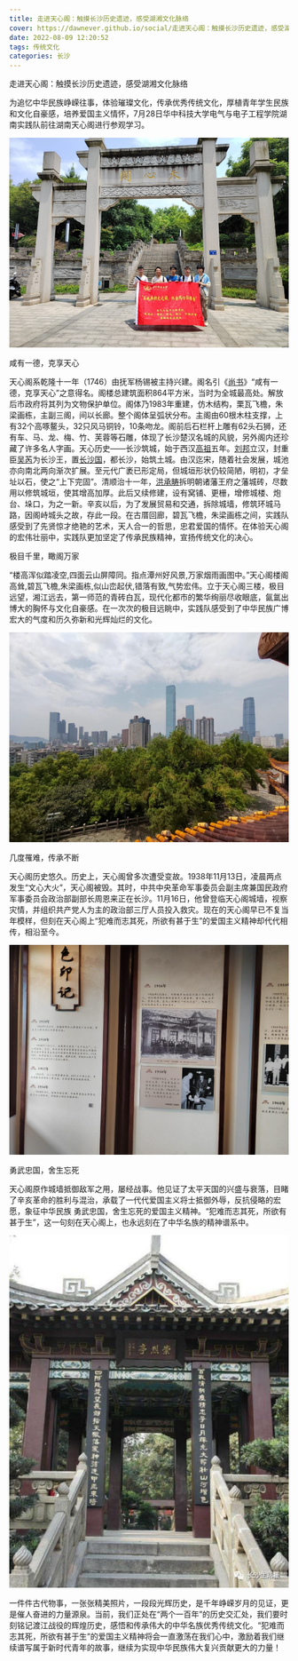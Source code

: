 ```yaml
---
title: 走进天心阁：触摸长沙历史遗迹，感受湖湘文化脉络
cover: https://dawnever.github.io/social/走进天心阁：触摸长沙历史遗迹，感受湖湘文化脉络/wps1.png
date: 2022-08-09 12:20:52
tags: 传统文化
categories: 长沙
---
```


走进天心阁：触摸长沙历史遗迹，感受湖湘文化脉络

为追忆中华民族峥嵘往事，体验璀璨文化，传承优秀传统文化，厚植青年学生民族和文化自豪感，培养爱国主义情怀，7月28日华中科技大学电气与电子工程学院湖南实践队前往湖南天心阁进行参观学习。

![img](./走进天心阁：触摸长沙历史遗迹，感受湖湘文化脉络/wps1.png) 

咸有一德，克享天心

 天心阁系乾隆十一年（1746）由抚军杨锡被主持兴建。阁名引《[尚书](https://baike.baidu.com/item/尚书)》“咸有一德，克享天心”之意得名。阁楼总建筑面积864平方米，当时为全城最高处。解放后市政府将其列为文物保护单位。阁体乃1983年重建，仿木结构，栗瓦飞檐，朱梁画栋，主副三阁，间以长廊。整个阁体呈弧状分布。主阁由60根木柱支撑，上有32个高啄鳌头，32只风马铜铃，10条吻龙。阁前后石栏杆上雕有62头石狮，还有车、马、龙、梅、竹、芙蓉等石雕，体现了长沙楚汉名城的风貌，另外阁内还珍藏了许多名人字画。天心历史——长沙筑城，始于西汉[高祖](https://baike.baidu.com/item/高祖)五年。[刘邦](https://baike.baidu.com/item/刘邦)立汉，封重臣[吴芮](https://baike.baidu.com/item/吴芮)为长沙王，置[长沙国](https://baike.baidu.com/item/长沙国)，都长沙，始筑土城。由汉迄宋，随着社会发展，城池亦向南北两向渐次扩展。至元代广袤已形定局，但城垣形状仍较简陋，明初，才垒址以石，使之“上下完固”。清顺治十一年，[洪承畴](https://baike.baidu.com/item/洪承畴)拆明朝诸藩王府之藩城砖，尽数用以修筑城垣，使其增高加厚。此后又续修建，设有窝铺、更栅，增修城楼、炮台、垛口，为之一新。辛亥以后，为了发展贸易和交通，拆除城墙，修筑环城马路，因阁峙城头之故，存此一段。在古厝回廊，碧瓦飞檐，朱梁画栋之间，实践队感受到了先贤惊才绝艳的艺术，天人合一的哲思，忠君爱国的情怀。在体验天心阁的宏伟壮丽中，实践队更加坚定了传承民族精神，宣扬传统文化的决心。

极目千里，瞰阁万家

“楼高浑似踏凌空,四面云山屏障同。指点潭州好风景,万家烟雨画图中。”天心阁楼阁高耸,碧瓦飞檐,朱梁画栋,似山峦起伏,错落有致,气势宏伟。立于天心阁三楼，极目远望，湘江远去，第一师范的青砖白瓦，现代化都市的繁华绚丽尽收眼底，氤氲出博大的胸怀与文化自豪感。在一次次的极目远眺中，实践队感受到了中华民族广博宏大的气度和历久弥新和光辉灿烂的文化。

![img](./走进天心阁：触摸长沙历史遗迹，感受湖湘文化脉络/wps2.png)

几度罹难，传承不断

天心阁历史悠久。历史上，天心阁曾多次遭受变故。1938年11月13日，凌晨两点发生“文心大火”，天心阁被毁。其时，中共中央革命军事委员会副主席兼国民政府军事委员会政治部副部长周恩来正在长沙。11月16日，他曾登临天心阁城墙，视察灾情，并组织共产党人为主的政治部三厅人员投入救灾。现在的天心阁早已不复当年模样，但刻在天心阁上“犯难而志其死，所欲有甚于生”的爱国主义精神却代代相传，相沿至今。

![img](./走进天心阁：触摸长沙历史遗迹，感受湖湘文化脉络/wps3.png) 

勇武忠国，舍生忘死

天心阁原作城墙抵御敌军之用，屡经战事。他见证了太平天国的兴盛与衰落，目睹了辛亥革命的胜利与混治，承载了一代代爱国主义将士抵御外辱，反抗侵略的宏愿，象征中华民族 勇武忠国，舍生忘死的爱国主义精神。“犯难而志其死，所欲有甚于生”，这一句刻在天心阁上，也永远刻在了中华名族的精神谱系中。

![img](./走进天心阁：触摸长沙历史遗迹，感受湖湘文化脉络/wps4.png)

一件件古代物事，一张张精美照片，一段段光辉历史，是千年峥嵘岁月的见证，更是催人奋进的力量源泉。当前，我们正处在“两个一百年”的历史交汇处，我们要时刻铭记渡江战役的辉煌历史，感悟和传承伟大的中华名族优秀传统文化。“犯难而志其死，所欲有甚于生”的爱国主义精神将会一直激荡在我们心中，激励着我们继续谱写属于新时代青年的故事，继续为实现中华民族伟大复兴贡献更大的力量！
